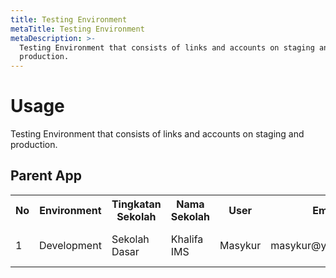 ```yaml
---
title: Testing Environment
metaTitle: Testing Environment
metaDescription: >-
  Testing Environment that consists of links and accounts on staging and
  production.
---
```


# Usage
Testing Environment that consists of links and accounts on staging and production.

## Parent App

<table style="overflow-x:auto;">
  <tr>
    <th>No</th>
    <th>Environment</th>
    <th>Tingkatan Sekolah</th>
    <th>Nama Sekolah</th>
    <th>User</th>
    <th>Email</th>
    <th>Role</th>
    <th>Password</th>
    <th>Mata Pelajaran</th>
    <th>Kelas</th>
    <th>Keterangan</th>
  </tr>
  <tr>
    <td>1</td>
    <td>Development</td>
    <td>Sekolah Dasar</td>
    <td>Khalifa IMS</td>
    <td>Masykur</td>
    <td>masykur@yopmail.com</td>
    <td>Aisyah Aqila Masykur</td>
    <td>gredu123</td>
    <td>-</td>
    <td></td>
    <td></td>
  </tr>
</table>

